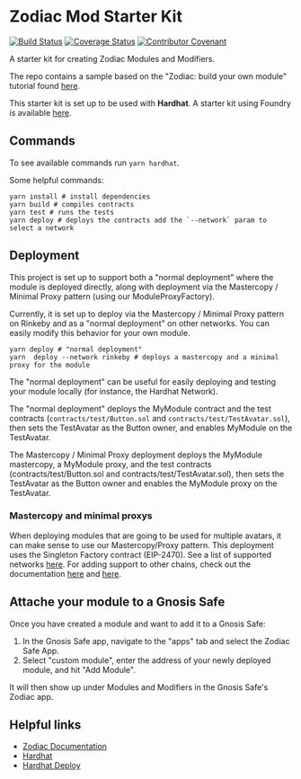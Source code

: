 # Zodiac Mod Starter Kit

[![Build Status](https://github.com/gnosis/zodiac-mod-starter-kit/actions/workflows/ci.yml/badge.svg)](https://github.com/gnosis/zodiac-mod-starter-kit/actions/workflows/ci.yml)
[![Coverage Status](https://coveralls.io/repos/github/gnosis/zodiac-mod-starter-kit/badge.svg?branch=main&cache_bust=1)](https://coveralls.io/github/gnosis/zodiac-module-bridge?branch=main)
[![Contributor Covenant](https://img.shields.io/badge/Contributor%20Covenant-2.1-4baaaa.svg)](https://github.com/gnosis/CODE_OF_CONDUCT)

A starter kit for creating Zodiac Modules and Modifiers.

The repo contains a sample based on the "Zodiac: build your own module" tutorial found [here](https://gnosis.github.io/zodiac/docs/tutorial-build-a-module/setup).

This starter kit is set up to be used with **Hardhat**. A starter kit using Foundry is available [here](https://github.com/gnosis/zodiac-mod-starter-kit/tree/foundry).

## Commands

To see available commands run `yarn hardhat`.

Some helpful commands:

```
yarn install # install dependencies
yarn build # compiles contracts
yarn test # runs the tests
yarn deploy # deploys the contracts add the `--network` param to select a network
```

## Deployment

This project is set up to support both a "normal deployment" where the module is deployed directly, along with deployment via the Mastercopy / Minimal Proxy pattern (using our ModuleProxyFactory).

Currently, it is set up to deploy via the Mastercopy / Minimal Proxy pattern on Rinkeby and as a "normal deployment" on other networks. You can easily modify this behavior for your own module.

```
yarn deploy # "normal deployment"
yarn  deploy --network rinkeby # deploys a mastercopy and a minimal proxy for the module
```

The "normal deployment" can be useful for easily deploying and testing your module locally (for instance, the Hardhat Network).

The "normal deployment" deploys the MyModule contract and the test contracts (`contracts/test/Button.sol` and `contracts/test/TestAvatar.sol`), then sets the TestAvatar as the Button owner, and enables MyModule on the TestAvatar.

The Mastercopy / Minimal Proxy deployment deploys the MyModule mastercopy, a MyModule proxy, and the test contracts (contracts/test/Button.sol and contracts/test/TestAvatar.sol), then sets the TestAvatar as the Button owner and enables the MyModule proxy on the TestAvatar.

### Mastercopy and minimal proxys

When deploying modules that are going to be used for multiple avatars, it can make sense to use our Mastercopy/Proxy pattern. This deployment uses the Singleton Factory contract (EIP-2470). See a list of supported networks [here](https://blockscan.com/address/0xce0042B868300000d44A59004Da54A005ffdcf9f). For adding support to other chains, check out the documentation [here](https://github.com/gnosis/zodiac/tree/master/src/factory#deployments) and [here](https://eips.ethereum.org/EIPS/eip-2470).

## Attache your module to a Gnosis Safe

Once you have created a module and want to add it to a Gnosis Safe:

1. In the Gnosis Safe app, navigate to the "apps" tab and select the Zodiac Safe App.
2. Select "custom module", enter the address of your newly deployed module, and hit "Add Module".

It will then show up under Modules and Modifiers in the Gnosis Safe's Zodiac app.

## Helpful links

- [Zodiac Documentation](https://gnosis.github.io/zodiac/docs/intro)
- [Hardhat](https://hardhat.org/getting-started/)
- [Hardhat Deploy](https://github.com/wighawag/hardhat-deploy)
